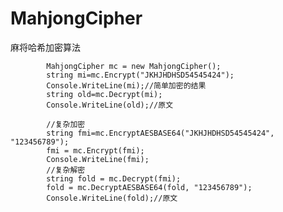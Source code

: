# MahjongCipher
麻将哈希加密算法



                        
            MahjongCipher mc = new MahjongCipher();
            string mi=mc.Encrypt("JKHJHDHSD54545424");
            Console.WriteLine(mi);//简单加密的结果
            string old=mc.Decrypt(mi);
            Console.WriteLine(old);//原文

            //复杂加密
            string fmi=mc.EncryptAESBASE64("JKHJHDHSD54545424", "123456789");
            fmi = mc.Encrypt(fmi);
            Console.WriteLine(fmi);
            //复杂解密
            string fold = mc.Decrypt(fmi);
            fold = mc.DecryptAESBASE64(fold, "123456789");
            Console.WriteLine(fold);//原文
            

